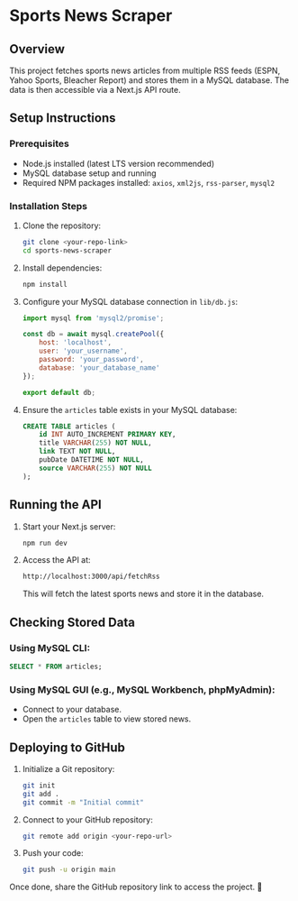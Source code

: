 # Sports News Scraper

## Overview
This project fetches sports news articles from multiple RSS feeds (ESPN, Yahoo Sports, Bleacher Report) and stores them in a MySQL database. The data is then accessible via a Next.js API route.

## Setup Instructions
### Prerequisites
- Node.js installed (latest LTS version recommended)
- MySQL database setup and running
- Required NPM packages installed: `axios`, `xml2js`, `rss-parser`, `mysql2`

### Installation Steps
1. Clone the repository:
   ```sh
   git clone <your-repo-link>
   cd sports-news-scraper
   ```
2. Install dependencies:
   ```sh
   npm install
   ```
3. Configure your MySQL database connection in `lib/db.js`:
   ```js
   import mysql from 'mysql2/promise';

   const db = await mysql.createPool({
       host: 'localhost',
       user: 'your_username',
       password: 'your_password',
       database: 'your_database_name'
   });

   export default db;
   ```
4. Ensure the `articles` table exists in your MySQL database:
   ```sql
   CREATE TABLE articles (
       id INT AUTO_INCREMENT PRIMARY KEY,
       title VARCHAR(255) NOT NULL,
       link TEXT NOT NULL,
       pubDate DATETIME NOT NULL,
       source VARCHAR(255) NOT NULL
   );
   ```

## Running the API
1. Start your Next.js server:
   ```sh
   npm run dev
   ```
2. Access the API at:
   ```sh
   http://localhost:3000/api/fetchRss
   ```
   This will fetch the latest sports news and store it in the database.

## Checking Stored Data
### Using MySQL CLI:
```sql
SELECT * FROM articles;
```

### Using MySQL GUI (e.g., MySQL Workbench, phpMyAdmin):
- Connect to your database.
- Open the `articles` table to view stored news.

## Deploying to GitHub
1. Initialize a Git repository:
   ```sh
   git init
   git add .
   git commit -m "Initial commit"
   ```
2. Connect to your GitHub repository:
   ```sh
   git remote add origin <your-repo-url>
   ```
3. Push your code:
   ```sh
   git push -u origin main
   ```

Once done, share the GitHub repository link to access the project. 🚀

